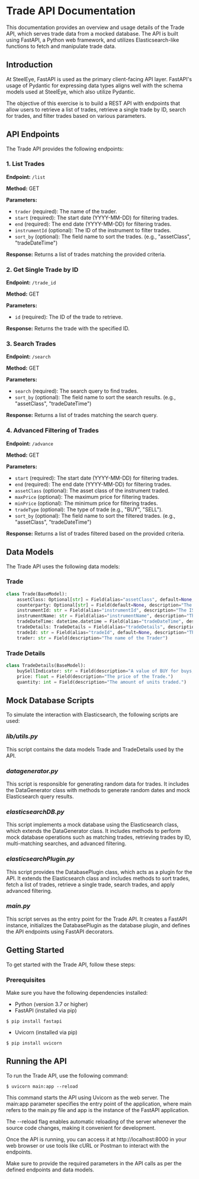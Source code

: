 # Trade API Documentation

This documentation provides an overview and usage details of the Trade API, which serves trade data from a mocked database. The API is built using FastAPI, a Python web framework, and utilizes Elasticsearch-like functions to fetch and manipulate trade data.

## Introduction

At SteelEye, FastAPI is used as the primary client-facing API layer. FastAPI's usage of Pydantic for expressing data types aligns well with the schema models used at SteelEye, which also utilize Pydantic.

The objective of this exercise is to build a REST API with endpoints that allow users to retrieve a list of trades, retrieve a single trade by ID, search for trades, and filter trades based on various parameters.

## API Endpoints

The Trade API provides the following endpoints:

### 1. List Trades

**Endpoint:** `/list`

**Method:** GET

**Parameters:**
- `trader` (required): The name of the trader.
- `start` (required): The start date (YYYY-MM-DD) for filtering trades.
- `end` (required): The end date (YYYY-MM-DD) for filtering trades.
- `instrumentId` (optional): The ID of the instrument to filter trades.
- `sort_by` (optional): The field name to sort the trades. (e.g., "assetClass", "tradeDateTime")

**Response:** Returns a list of trades matching the provided criteria.

### 2. Get Single Trade by ID

**Endpoint:** `/trade_id`

**Method:** GET

**Parameters:**
- `id` (required): The ID of the trade to retrieve.

**Response:** Returns the trade with the specified ID.

### 3. Search Trades

**Endpoint:** `/search`

**Method:** GET

**Parameters:**
- `search` (required): The search query to find trades.
- `sort_by` (optional): The field name to sort the search results. (e.g., "assetClass", "tradeDateTime")

**Response:** Returns a list of trades matching the search query.

### 4. Advanced Filtering of Trades

**Endpoint:** `/advance`

**Method:** GET

**Parameters:**
- `start` (required): The start date (YYYY-MM-DD) for filtering trades.
- `end` (required): The end date (YYYY-MM-DD) for filtering trades.
- `assetClass` (optional): The asset class of the instrument traded.
- `maxPrice` (optional): The maximum price for filtering trades.
- `minPrice` (optional): The minimum price for filtering trades.
- `tradeType` (optional): The type of trade (e.g., "BUY", "SELL").
- `sort_by` (optional): The field name to sort the filtered trades. (e.g., "assetClass", "tradeDateTime")

**Response:** Returns a list of trades filtered based on the provided criteria.

## Data Models

The Trade API uses the following data models:

### Trade

```python
class Trade(BaseModel):
    assetClass: Optional[str] = Field(alias="assetClass", default=None, description="The asset class of the instrument traded. E.g. Bond, Equity, FX...etc")
    counterparty: Optional[str] = Field(default=None, description="The counterparty the trade was executed with")
    instrumentId: str = Field(alias="instrumentId", description="The ISIN/ID of the instrument traded. E.g. TSLA, AAPL, AMZN...etc")
    instrumentName: str = Field(alias="instrumentName", description="The name of the instrument traded.")
    tradeDateTime: datetime.datetime = Field(alias="tradeDateTime", description="The date-time the Trade was executed")
    tradeDetails: TradeDetails = Field(alias="tradeDetails", description="The details of the trade, i.e. price, quantity")
    tradeId: str = Field(alias="tradeId", default=None, description="The unique ID of the trade")
    trader: str = Field(description="The name of the Trader")
  ```    
    
    
### Trade Details

```python
class TradeDetails(BaseModel):
    buySellIndicator: str = Field(description="A value of BUY for buys, SELL for sells.")
    price: float = Field(description="The price of the Trade.")
    quantity: int = Field(description="The amount of units traded.")
```

## Mock Database Scripts

To simulate the interaction with Elasticsearch, the following scripts are used:

### ***lib/utils.py***
This script contains the data models Trade and TradeDetails used by the API.

### ***datagenerator.py***
This script is responsible for generating random data for trades. It includes the DataGenerator class with methods to generate random dates and mock Elasticsearch query results.

### ***elasticsearchDB.py***
This script implements a mock database using the Elasticsearch class, which extends the DataGenerator class. It includes methods to perform mock database operations such as matching trades, retrieving trades by ID, multi-matching searches, and advanced filtering.

### ***elasticsearchPlugin.py***
This script provides the DatabasePlugin class, which acts as a plugin for the API. It extends the Elasticsearch class and includes methods to sort trades, fetch a list of trades, retrieve a single trade, search trades, and apply advanced filtering.

### ***main.py***
This script serves as the entry point for the Trade API. It creates a FastAPI instance, initializes the DatabasePlugin as the database plugin, and defines the API endpoints using FastAPI decorators.

## Getting Started

To get started with the Trade API, follow these steps:

### Prerequisites

Make sure you have the following dependencies installed:

- Python (version 3.7 or higher)
- FastAPI (installed via pip)

```shell
$ pip install fastapi
```
- Uvicorn (installed via pip)

```shell
$ pip install uvicorn
```
## Running the API

To run the Trade API, use the following command:

```shell
$ uvicorn main:app --reload
```
This command starts the API using Uvicorn as the web server. The main:app parameter specifies the entry point of the application, where main refers to the main.py file and app is the instance of the FastAPI application.

The --reload flag enables automatic reloading of the server whenever the source code changes, making it convenient for development.

Once the API is running, you can access it at http://localhost:8000 in your web browser or use tools like cURL or Postman to interact with the endpoints.

Make sure to provide the required parameters in the API calls as per the defined endpoints and data models.


